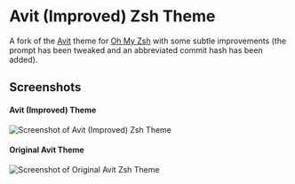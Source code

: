 # Avit (Improved) Zsh Theme

A fork of the [Avit](https://github.com/robbyrussell/oh-my-zsh/blob/master/themes/avit.zsh-theme) 
theme for [Oh My Zsh](http://ohmyz.sh/) with some subtle improvements (the prompt 
has been tweaked and an abbreviated commit hash has been added).

## Screenshots

#### Avit (Improved) Theme

![Screenshot of Avit (Improved) Zsh Theme](https://raw.githubusercontent.com/mikesprague/avit-zsh-theme-improved/master/screenshots/avit-improved.png "Screenshot of Avit (Improved) Zsh Theme")


#### Original Avit Theme

![Screenshot of Original Avit Zsh Theme](https://raw.githubusercontent.com/mikesprague/avit-zsh-theme-improved/master/screenshots/avit-original.png "Screenshot of Original Avit Zsh Theme")